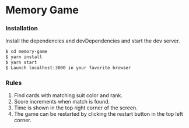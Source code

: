 # Memory Game

### Installation

Install the dependencies and devDependencies and start the dev server.

```sh
$ cd memory-game
$ yarn install
$ yarn start
$ Launch localhost:3000 in your favorite browser
```

### Rules
1. Find cards with matching suit color and rank.
2. Score increments when match is found.
3. Time is shown in the top right corner of the screen.
4. The game can be restarted by clicking the restart button in the top left corner.
